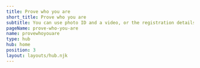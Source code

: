 ```yaml
---
title: Prove who you are
short_title: Prove who you are
subtitle: You can use photo ID and a video, or the registration details from your GP surgery’s online services.
pageName: prove-who-you-are
name: provewhoyouare
type: hub
hub: home
position: 3
layout: layouts/hub.njk
---
```

